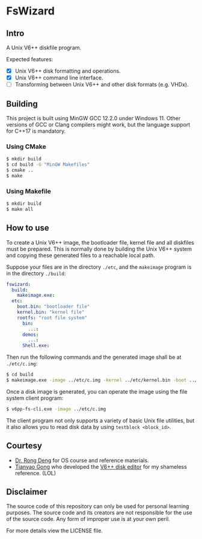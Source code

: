 # FsWizard

## Intro

A Unix V6++ diskfile program.

Expected features:

- [x] Unix V6++ disk formatting and operations.
- [x] Unix V6++ command line interface.
- [ ] Transforming between Unix V6++ and other disk formats (e.g. VHDx).

## Building

This project is built using MinGW GCC 12.2.0 under Windows 11. Other versions of GCC or Clang compilers might work, but the language support for C++17 is mandatory.

### Using CMake

```bash
$ mkdir build
$ cd build -G "MinGW Makefiles"
$ cmake ..
$ make
```

### Using Makefile

```bash
$ mkdir build
$ make all
```

## How to use

To create a Unix V6++ image, the bootloader file, kernel file and all diskfiles must be prepared. This is normally done by building the Unix V6++ system and copying these generated files to a reachable local path.

Suppose your files are in the directory `./etc`, and the `makeimage` program is in the directory `./build`:

```yaml
fswizard:
  build:
    makeimage.exe:
  etc:
    boot.bin: "bootloader file"
    kernel.bin: "kernel file"
    rootfs: "root file system"
      bin:
        ...:
      demos:
        ...:
      Shell.exe:
```

Then run the following commands and the generated image shall be at `./etc/c.img`:

```bash
$ cd build
$ makeimage.exe -image ../etc/c.img -kernel ../etc/kernel.bin -boot ../etc/boot.bin -rootfs ../etc/rootfs
```

Once a disk image is generated, you can operate the image using the file system client program:

```bash
$ v6pp-fs-cli.exe -image ../etc/c.img
```

The client program not only supports a variety of basic Unix file utilities, but it also allows you to read disk data by using `testblock <block_id>`.

## Courtesy

- [Dr. Rong Deng](https://github.com/Deng-Rong) for OS course and reference materials.
- [Tianyao Gong](https://github.com/FlowerBlackG) who developed the [V6++ disk editor](https://github.com/FlowerBlackG/unix-v6pp-filesystem-editor) for my shameless reference. (LOL)

## Disclaimer

The source code of this repository can only be used for personal learning purposes. The source code and its creators are not responsible for the use of the source code. Any form of improper use is at your own peril.

For more details view the LICENSE file.
